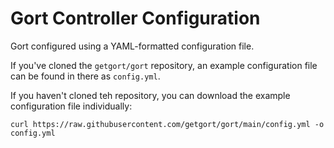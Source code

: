 # Gort Controller Configuration

Gort configured using a YAML-formatted configuration file.

If you've cloned the `getgort/gort` repository, an example configuration file can be found in there as `config.yml`.

If you haven't cloned teh repository, you can download the example configuration file individually:

```
curl https://raw.githubusercontent.com/getgort/gort/main/config.yml -o config.yml
```

